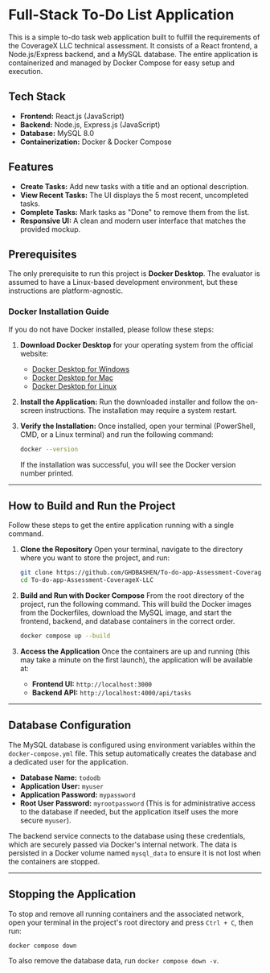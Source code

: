 # Full-Stack To-Do List Application

This is a simple to-do task web application built to fulfill the requirements of the CoverageX LLC technical assessment. It consists of a React frontend, a Node.js/Express backend, and a MySQL database. The entire application is containerized and managed by Docker Compose for easy setup and execution.

## Tech Stack

* **Frontend:** React.js (JavaScript)
* **Backend:** Node.js, Express.js (JavaScript)
* **Database:** MySQL 8.0
* **Containerization:** Docker & Docker Compose

## Features

* **Create Tasks:** Add new tasks with a title and an optional description.
* **View Recent Tasks:** The UI displays the 5 most recent, uncompleted tasks.
* **Complete Tasks:** Mark tasks as "Done" to remove them from the list.
* **Responsive UI:** A clean and modern user interface that matches the provided mockup.

## Prerequisites

The only prerequisite to run this project is **Docker Desktop**. The evaluator is assumed to have a Linux-based development environment, but these instructions are platform-agnostic.

### Docker Installation Guide

If you do not have Docker installed, please follow these steps:

1.  **Download Docker Desktop** for your operating system from the official website:
    * [Docker Desktop for Windows](https://www.docker.com/products/docker-desktop/)
    * [Docker Desktop for Mac](https://www.docker.com/products/docker-desktop/)
    * [Docker Desktop for Linux](https://www.docker.com/products/docker-desktop/)

2.  **Install the Application:** Run the downloaded installer and follow the on-screen instructions. The installation may require a system restart.

3.  **Verify the Installation:** Once installed, open your terminal (PowerShell, CMD, or a Linux terminal) and run the following command:
    ```bash
    docker --version
    ```
    If the installation was successful, you will see the Docker version number printed.

---

## How to Build and Run the Project

Follow these steps to get the entire application running with a single command.

1.  **Clone the Repository**
    Open your terminal, navigate to the directory where you want to store the project, and run:
    ```bash
    git clone https://github.com/GHDBASHEN/To-do-app-Assessment-CoverageX-LLC.git
    cd To-do-app-Assessment-CoverageX-LLC
    ```

2.  **Build and Run with Docker Compose**
    From the root directory of the project, run the following command. This will build the Docker images from the Dockerfiles, download the MySQL image, and start the frontend, backend, and database containers in the correct order.
    ```bash
    docker compose up --build
    ```

3.  **Access the Application**
    Once the containers are up and running (this may take a minute on the first launch), the application will be available at:
    * **Frontend UI:** `http://localhost:3000`
    * **Backend API:** `http://localhost:4000/api/tasks`

---

## Database Configuration

The MySQL database is configured using environment variables within the `docker-compose.yml` file. This setup automatically creates the database and a dedicated user for the application.

* **Database Name:** `tododb`
* **Application User:** `myuser`
* **Application Password:** `mypassword`
* **Root User Password:** `myrootpassword` (This is for administrative access to the database if needed, but the application itself uses the more secure `myuser`).

The backend service connects to the database using these credentials, which are securely passed via Docker's internal network. The data is persisted in a Docker volume named `mysql_data` to ensure it is not lost when the containers are stopped.

---

## Stopping the Application

To stop and remove all running containers and the associated network, open your terminal in the project's root directory and press `Ctrl + C`, then run:
```bash
docker compose down
```
To also remove the database data, run `docker compose down -v`.

